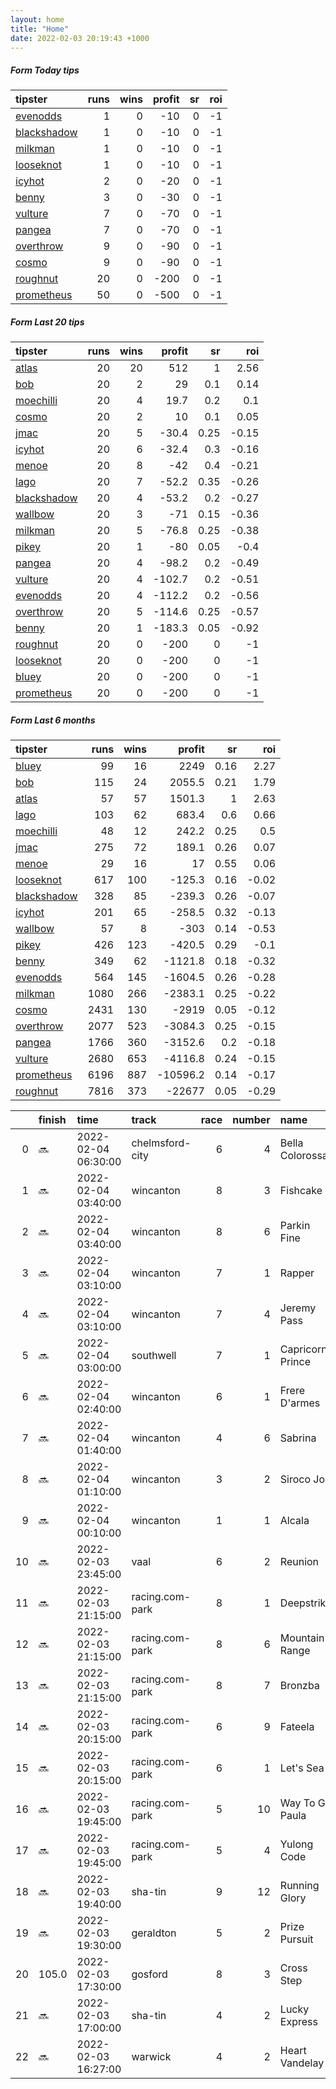 ```yaml
---   
layout: home  
title: "Home"   
date: 2022-02-03 20:19:43 +1000  
---   
```



##### Form Today tips   

| tipster                                                         |   runs |   wins |   profit |   sr |   roi |
|:----------------------------------------------------------------|-------:|-------:|---------:|-----:|------:|
| [evenodds](https://mrwayneo.github.io/tips/evenodds.html)       |      1 |      0 |      -10 |    0 |    -1 |
| [blackshadow](https://mrwayneo.github.io/tips/blackshadow.html) |      1 |      0 |      -10 |    0 |    -1 |
| [milkman](https://mrwayneo.github.io/tips/milkman.html)         |      1 |      0 |      -10 |    0 |    -1 |
| [looseknot](https://mrwayneo.github.io/tips/looseknot.html)     |      1 |      0 |      -10 |    0 |    -1 |
| [icyhot](https://mrwayneo.github.io/tips/icyhot.html)           |      2 |      0 |      -20 |    0 |    -1 |
| [benny](https://mrwayneo.github.io/tips/benny.html)             |      3 |      0 |      -30 |    0 |    -1 |
| [vulture](https://mrwayneo.github.io/tips/vulture.html)         |      7 |      0 |      -70 |    0 |    -1 |
| [pangea](https://mrwayneo.github.io/tips/pangea.html)           |      7 |      0 |      -70 |    0 |    -1 |
| [overthrow](https://mrwayneo.github.io/tips/overthrow.html)     |      9 |      0 |      -90 |    0 |    -1 |
| [cosmo](https://mrwayneo.github.io/tips/cosmo.html)             |      9 |      0 |      -90 |    0 |    -1 |
| [roughnut](https://mrwayneo.github.io/tips/roughnut.html)       |     20 |      0 |     -200 |    0 |    -1 |
| [prometheus](https://mrwayneo.github.io/tips/prometheus.html)   |     50 |      0 |     -500 |    0 |    -1 |

##### Form Last 20 tips   

| tipster                                                         |   runs |   wins |   profit |   sr |   roi |
|:----------------------------------------------------------------|-------:|-------:|---------:|-----:|------:|
| [atlas](https://mrwayneo.github.io/tips/atlas.html)             |     20 |     20 |    512   | 1    |  2.56 |
| [bob](https://mrwayneo.github.io/tips/bob.html)                 |     20 |      2 |     29   | 0.1  |  0.14 |
| [moechilli](https://mrwayneo.github.io/tips/moechilli.html)     |     20 |      4 |     19.7 | 0.2  |  0.1  |
| [cosmo](https://mrwayneo.github.io/tips/cosmo.html)             |     20 |      2 |     10   | 0.1  |  0.05 |
| [jmac](https://mrwayneo.github.io/tips/jmac.html)               |     20 |      5 |    -30.4 | 0.25 | -0.15 |
| [icyhot](https://mrwayneo.github.io/tips/icyhot.html)           |     20 |      6 |    -32.4 | 0.3  | -0.16 |
| [menoe](https://mrwayneo.github.io/tips/menoe.html)             |     20 |      8 |    -42   | 0.4  | -0.21 |
| [lago](https://mrwayneo.github.io/tips/lago.html)               |     20 |      7 |    -52.2 | 0.35 | -0.26 |
| [blackshadow](https://mrwayneo.github.io/tips/blackshadow.html) |     20 |      4 |    -53.2 | 0.2  | -0.27 |
| [wallbow](https://mrwayneo.github.io/tips/wallbow.html)         |     20 |      3 |    -71   | 0.15 | -0.36 |
| [milkman](https://mrwayneo.github.io/tips/milkman.html)         |     20 |      5 |    -76.8 | 0.25 | -0.38 |
| [pikey](https://mrwayneo.github.io/tips/pikey.html)             |     20 |      1 |    -80   | 0.05 | -0.4  |
| [pangea](https://mrwayneo.github.io/tips/pangea.html)           |     20 |      4 |    -98.2 | 0.2  | -0.49 |
| [vulture](https://mrwayneo.github.io/tips/vulture.html)         |     20 |      4 |   -102.7 | 0.2  | -0.51 |
| [evenodds](https://mrwayneo.github.io/tips/evenodds.html)       |     20 |      4 |   -112.2 | 0.2  | -0.56 |
| [overthrow](https://mrwayneo.github.io/tips/overthrow.html)     |     20 |      5 |   -114.6 | 0.25 | -0.57 |
| [benny](https://mrwayneo.github.io/tips/benny.html)             |     20 |      1 |   -183.3 | 0.05 | -0.92 |
| [roughnut](https://mrwayneo.github.io/tips/roughnut.html)       |     20 |      0 |   -200   | 0    | -1    |
| [looseknot](https://mrwayneo.github.io/tips/looseknot.html)     |     20 |      0 |   -200   | 0    | -1    |
| [bluey](https://mrwayneo.github.io/tips/bluey.html)             |     20 |      0 |   -200   | 0    | -1    |
| [prometheus](https://mrwayneo.github.io/tips/prometheus.html)   |     20 |      0 |   -200   | 0    | -1    |

##### Form Last 6 months   

| tipster                                                         |   runs |   wins |   profit |   sr |   roi |
|:----------------------------------------------------------------|-------:|-------:|---------:|-----:|------:|
| [bluey](https://mrwayneo.github.io/tips/bluey.html)             |     99 |     16 |   2249   | 0.16 |  2.27 |
| [bob](https://mrwayneo.github.io/tips/bob.html)                 |    115 |     24 |   2055.5 | 0.21 |  1.79 |
| [atlas](https://mrwayneo.github.io/tips/atlas.html)             |     57 |     57 |   1501.3 | 1    |  2.63 |
| [lago](https://mrwayneo.github.io/tips/lago.html)               |    103 |     62 |    683.4 | 0.6  |  0.66 |
| [moechilli](https://mrwayneo.github.io/tips/moechilli.html)     |     48 |     12 |    242.2 | 0.25 |  0.5  |
| [jmac](https://mrwayneo.github.io/tips/jmac.html)               |    275 |     72 |    189.1 | 0.26 |  0.07 |
| [menoe](https://mrwayneo.github.io/tips/menoe.html)             |     29 |     16 |     17   | 0.55 |  0.06 |
| [looseknot](https://mrwayneo.github.io/tips/looseknot.html)     |    617 |    100 |   -125.3 | 0.16 | -0.02 |
| [blackshadow](https://mrwayneo.github.io/tips/blackshadow.html) |    328 |     85 |   -239.3 | 0.26 | -0.07 |
| [icyhot](https://mrwayneo.github.io/tips/icyhot.html)           |    201 |     65 |   -258.5 | 0.32 | -0.13 |
| [wallbow](https://mrwayneo.github.io/tips/wallbow.html)         |     57 |      8 |   -303   | 0.14 | -0.53 |
| [pikey](https://mrwayneo.github.io/tips/pikey.html)             |    426 |    123 |   -420.5 | 0.29 | -0.1  |
| [benny](https://mrwayneo.github.io/tips/benny.html)             |    349 |     62 |  -1121.8 | 0.18 | -0.32 |
| [evenodds](https://mrwayneo.github.io/tips/evenodds.html)       |    564 |    145 |  -1604.5 | 0.26 | -0.28 |
| [milkman](https://mrwayneo.github.io/tips/milkman.html)         |   1080 |    266 |  -2383.1 | 0.25 | -0.22 |
| [cosmo](https://mrwayneo.github.io/tips/cosmo.html)             |   2431 |    130 |  -2919   | 0.05 | -0.12 |
| [overthrow](https://mrwayneo.github.io/tips/overthrow.html)     |   2077 |    523 |  -3084.3 | 0.25 | -0.15 |
| [pangea](https://mrwayneo.github.io/tips/pangea.html)           |   1766 |    360 |  -3152.6 | 0.2  | -0.18 |
| [vulture](https://mrwayneo.github.io/tips/vulture.html)         |   2680 |    653 |  -4116.8 | 0.24 | -0.15 |
| [prometheus](https://mrwayneo.github.io/tips/prometheus.html)   |   6196 |    887 | -10596.2 | 0.14 | -0.17 |
| [roughnut](https://mrwayneo.github.io/tips/roughnut.html)       |   7816 |    373 | -22677   | 0.05 | -0.29 |

|    | finish   | time                | track           |   race |   number | name             |   odds | tipster             |
|---:|:---------|:--------------------|:----------------|-------:|---------:|:-----------------|-------:|:--------------------|
|  0 | :soon:   | 2022-02-04 06:30:00 | chelmsford-city |      6 |        4 | Bella Colorossa  |   3.75 | pangea              |
|  1 | :soon:   | 2022-02-04 03:40:00 | wincanton       |      8 |        3 | Fishcake         |   4    | overthrow           |
|  2 | :soon:   | 2022-02-04 03:40:00 | wincanton       |      8 |        6 | Parkin Fine      |  19    | overthrow           |
|  3 | :soon:   | 2022-02-04 03:10:00 | wincanton       |      7 |        1 | Rapper           |   6    | vulture             |
|  4 | :soon:   | 2022-02-04 03:10:00 | wincanton       |      7 |        4 | Jeremy Pass      |   4.2  | overthrow           |
|  5 | :soon:   | 2022-02-04 03:00:00 | southwell       |      7 |        1 | Capricorn Prince |   2.9  | vulture             |
|  6 | :soon:   | 2022-02-04 02:40:00 | wincanton       |      6 |        1 | Frere D'armes    |   1.4  | overthrow           |
|  7 | :soon:   | 2022-02-04 01:40:00 | wincanton       |      4 |        6 | Sabrina          |   4.2  | overthrow           |
|  8 | :soon:   | 2022-02-04 01:10:00 | wincanton       |      3 |        2 | Siroco Jo        |   2    | overthrow           |
|  9 | :soon:   | 2022-02-04 00:10:00 | wincanton       |      1 |        1 | Alcala           |   1.65 | overthrow           |
| 10 | :soon:   | 2022-02-03 23:45:00 | vaal            |      6 |        2 | Reunion          |   0    | benny,pangea        |
| 11 | :soon:   | 2022-02-03 21:15:00 | racing.com-park |      8 |        1 | Deepstrike       |   4.8  | benny,pangea        |
| 12 | :soon:   | 2022-02-03 21:15:00 | racing.com-park |      8 |        6 | Mountain Range   |   3.2  | vulture             |
| 13 | :soon:   | 2022-02-03 21:15:00 | racing.com-park |      8 |        7 | Bronzba          |   8    | milkman             |
| 14 | :soon:   | 2022-02-03 20:15:00 | racing.com-park |      6 |        9 | Fateela          |   5    | icyhot              |
| 15 | :soon:   | 2022-02-03 20:15:00 | racing.com-park |      6 |        1 | Let's Sea        |   1.91 | evenodds,overthrow  |
| 16 | :soon:   | 2022-02-03 19:45:00 | racing.com-park |      5 |       10 | Way To Go Paula  |   4.6  | benny,icyhot        |
| 17 | :soon:   | 2022-02-03 19:45:00 | racing.com-park |      5 |        4 | Yulong Code      |   2.88 | vulture,blackshadow |
| 18 | :soon:   | 2022-02-03 19:40:00 | sha-tin         |      9 |       12 | Running Glory    |   0    | vulture             |
| 19 | :soon:   | 2022-02-03 19:30:00 | geraldton       |      5 |        2 | Prize Pursuit    |   5    | looseknot           |
| 20 | 105.0    | 2022-02-03 17:30:00 | gosford         |      8 |        3 | Cross Step       |   0    | vulture,milkman     |
| 21 | :soon:   | 2022-02-03 17:00:00 | sha-tin         |      4 |        2 | Lucky Express    |   0    | vulture             |
| 22 | :soon:   | 2022-02-03 16:27:00 | warwick         |      4 |        2 | Heart Vandelay   |   3.2  | pangea,overthrow    |